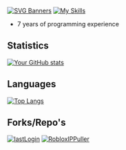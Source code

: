 [![SVG Banners](https://svg-banners.vercel.app/api?type=luminance&text1=_NineLota_%20🌻&width=800&height=400)](https://github.com/Akshay090/svg-banners)
        [![My Skills](https://skillicons.dev/icons?i=ts,cs,react,nodejs,js,lua,python,php,html,css,java,rust&theme=dark)](https://skillicons.dev)

- 7 years of programming experience

## Statistics
[![Your GitHub stats](https://github-readme-stats.vercel.app/api?username=ImAFrogOwO&theme=dracula&show_icons=true)](https://github.com/anuraghazra/github-readme-stats)

## Languages
[![Top Langs](https://github-readme-stats.vercel.app/api/top-langs/?username=ImAFrogOwO&layout=donut&theme=dracula)](https://github.com/anuraghazra/github-readme-stats)

## Forks/Repo's
[![lastLogin](https://github-readme-stats.vercel.app/api/pin/?username=ImAFrogOwO&repo=LastLogin&theme=dracula)](https://github.com/ImAFrogOwO/LastLogin)
[![RobloxIPPuller](https://github-readme-stats.vercel.app/api/pin/?username=ImAFrogOwO&repo=ROBLOXIPPuller&theme=dracula)](https://github.com/daymxn/ROBLOXIPPuller)
<!--
**ImAFrogOwO/ImAFrogOwO** is a ✨ _special_ ✨ repository because its `README.md` (this file) appears on your GitHub profile.

Here are some ideas to get you started:

- 🔭 I’m currently working on ...
- 🌱 I’m currently learning ...
- 👯 I’m looking to collaborate on ...
- 🤔 I’m looking for help with ...
- 💬 Ask me about ... 
- 📫 How to reach me: ...
- 😄 Pronouns: ...
- ⚡ Fun fact: ...
-->
